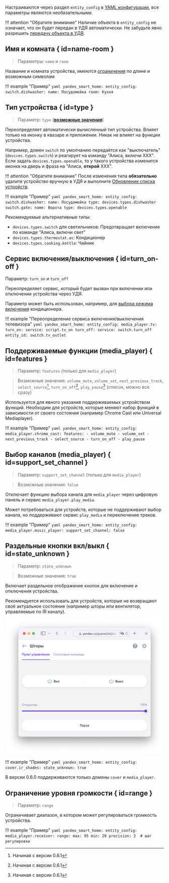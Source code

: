Настраиваются через раздел `entity_config` в [YAML конфигурации](./getting-started.md#yaml), все параметры являются необязательными.

!!! attention "Обратите внимание"
    Наличие объекта в `entity_config` не означает, что он будет передан в УДЯ автоматически. Не забудьте явно разрешить [передачу объекта в УДЯ](./filter.md).


## Имя и комната { id=name-room }
> Параметры: `name` и `room`

Название и комната устройства, имеются [ограничения](../quirks.md#naming) по длине и возможным символам

!!! example "Пример"
    ```yaml
    yandex_smart_home:
      entity_config:
        switch.dishwasher:
          name: Посудомойка
          room: Кухня
    ```

## Тип устройства { id=type }
> Параметр: `type` ([**возможные значения**](https://yandex.ru/dev/dialogs/smart-home/doc/concepts/device-types.html#device-types__types))

Переопределяет автоматически вычисленный тип устройства. Влияет только на иконку в квазаре и приложении. Никак не влияет на функции устройства.

Например, домен `switch` по умолчанию передаётся как "выключатель" (`devices.types.switch`) и реагирует на команду "Алиса, включи ХХХ". 
Если задать `devices.types.openable`, то у такого устройства изменится иконка на дверь и фраза на "Алиса, **открой** XXX". 

!!! attention "Обратите внимание"
    После изменения типа **обязательно** удалите устройство вручную в УДЯ и выполните [Обновление списка устройств](../quasar.md#discovery).

!!! example "Пример"
    ```yaml
    yandex_smart_home:
      entity_config:
        switch.dishwasher:
          name: Посудомойка
          type: devices.types.dishwasher
        switch.gate:
          name: Ворота
          type: devices.types.openable
    ```

Рекомендуемые альтернативные типы: 

* `devices.types.switch` для светильников: Предотвращает включение по команде "Алиса, включи свет"
* `devices.types.thermostat.ac`: Кондиционер
* `devices.types.cooking.kettle`: Чайник

## Сервис включения/выключения { id=turn_on-off }
Параметр: `turn_on` и `turn_off`

Переопределяет сервис, который будет вызван при включении или отключении устройства через УДЯ. 

Параметр может быть использован, например, для [выбора режима включения](../devices/climate.md) кондиционера.

!!! example "Переопределение сервиса включения/выключения телевизора"
    ```yaml
    yandex_smart_home:
      entity_config:
        media_player.tv:
          turn_on:
            service: script.tv_on
          turn_off:
            service: switch.turn_off
            entity_id: switch.tv_outlet
    ```

## Поддерживаемые функции (media_player) { id=features }
> Параметр: `features` (только для `media_player`)

> Возможные значения: `volume_mute`, `volume_set`, `next_previous_track`, `select_source`[^1], `turn_on_off`[^1], `play_pause`[^1] (список, можно все сразу)

Используется для явного указания поддерживаемых устройством функций.
Необходим для устройств, которые меняют набор функций в зависимости от своего состояния (например Chrome Cast или Universal Mediaplayer).

!!! example "Пример"
    ```yaml
    yandex_smart_home:
      entity_config:
        media_player.chrome_cast:
          features:
            - volume_mute
            - volume_set
            - next_previous_track
            - select_source
            - turn_on_off
            - play_pause
    ```

[^1]: Начиная с версии 0.6.1

## Выбор каналов (media_player) { id=support_set_channel }
> Параметр: `support_set_channel` (только для `media_player`)

> Возможные значения: `false`

Отключает функцию выбора канала для `media_player` через цифровую панель и сервис `media_player.play_media`. 

Может потребоваться для устройств, которые не поддерживают выбор канала, но поддерживают сервис `play_media` и переключение треков.                                                                                                                                                                                                   

!!! example "Пример"
    ```yaml
    yandex_smart_home:
      entity_config:
        media_player.music_player:
          support_set_channel: false
    ```

## Раздельные кнопки вкл/выкл { id=state_unknown }
> Параметр: `state_unknown`
 
> Возможные значения: `true`

Включает раздельное отображение кнопок для включение и отключения устройства. 

Рекомендуется использовать для устройств, которые не возвращают своё актуальное состояние (например шторы или вентилятор, управляемые по IR каналу). 

![](../assets/images/config/state_unknown.png)

!!! example "Пример"
    ```yaml
    yandex_smart_home:
      entity_config:
        cover.ir_shades:
          state_unknown: true
    ```

В версии 0.6.0 поддерживаются только домены `cover` и `media_player`.

## Ограничение уровня громкости { id=range }
> Параметр: `range`

Ограничивает диапазон, в котором может регулироваться громкость устройства.

!!! example "Пример"
    ```yaml
    yandex_smart_home:
      entity_config:
        media_player.receiver:
          range:
            max: 95
            min: 20
            precision: 2  # шаг регулировки
    ```
